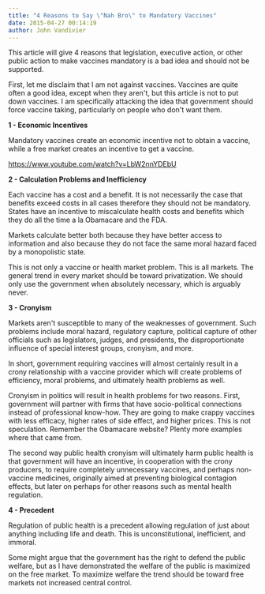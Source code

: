 ```yaml
---
title: "4 Reasons to Say \"Nah Bro\" to Mandatory Vaccines"
date: 2015-04-27 00:14:19
author: John Vandivier
---
```




This article will give 4 reasons that legislation, executive action, or other public action to make vaccines mandatory is a bad idea and should not be supported.

First, let me disclaim that I am not against vaccines. Vaccines are quite often a good idea, except when they aren't, but this article is not to put down vaccines. I am specifically attacking the idea that government should force vaccine taking, particularly on people who don't want them.
<p style=\"text-align: center;\"><strong>1 - Economic Incentives</strong></p>
Mandatory vaccines create an economic incentive not to obtain a vaccine, while a free market creates an incentive to get a vaccine.

https://www.youtube.com/watch?v=LbW2nnYDEbU
<p style=\"text-align: center;\"><strong>2 - Calculation Problems and Inefficiency</strong></p>
Each vaccine has a cost and a benefit. It is not necessarily the case that benefits exceed costs in all cases therefore they should not be mandatory. States have an incentive to miscalculate health costs and benefits which they do all the time a la Obamacare and the FDA.

Markets calculate better both because they have better access to information and also because they do not face the same moral hazard faced by a monopolistic state.

This is not only a vaccine or health market problem. This is all markets. The general trend in every market should be toward privatization. We should only use the government when absolutely necessary, which is arguably never.
<p style=\"text-align: center;\"><strong>3 - Cronyism</strong></p>
Markets aren't susceptible to many of the weaknesses of government. Such problems include moral hazard, regulatory capture, political capture of other officials such as legislators, judges, and presidents, the disproportionate influence of special interest groups, cronyism, and more.

In short, government requiring vaccines will almost certainly result in a crony relationship with a vaccine provider which will create problems of efficiency, moral problems, and ultimately health problems as well.

Cronyism in politics will result in health problems for two reasons. First, government will partner with firms that have socio-political connections instead of professional know-how. They are going to make crappy vaccines with less efficacy, higher rates of side effect, and higher prices. This is not speculation. Remember the Obamacare website? Plenty more examples where that came from.

The second way public health cronyism will ultimately harm public health is that government will have an incentive, in cooperation with the crony producers, to require completely unnecessary vaccines, and perhaps non-vaccine medicines, originally aimed at preventing biological contagion effects, but later on perhaps for other reasons such as mental health regulation.
<p style=\"text-align: center;\"><strong>4 - Precedent</strong></p>
Regulation of public health is a precedent allowing regulation of just about anything including life and death. This is unconstitutional, inefficient, and immoral.

Some might argue that the government has the right to defend the public welfare, but as I have demonstrated the welfare of the public is maximized on the free market. To maximize welfare the trend should be toward free markets not increased central control.